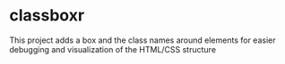 # classboxr
This project adds a box and the class names around elements for easier debugging and visualization of the HTML/CSS structure
